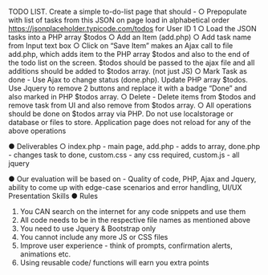 TODO LIST.
Create a simple to-do-list page that should -
○ Prepopulate with list of tasks from this JSON on page load in alphabetical order
https://jsonplaceholder.typicode.com/todos for User ID 1
○ Load the JSON tasks into a PHP array $todos
○ Add an Item (add.php)
○ Add task name from Input text box
○ Click on “Save Item” makes an Ajax call to file add.php, which adds item to the
PHP array $todos and also to the end of the todo list on the screen. $todos should be
passed to the ajax file and all additions should be added to $todos array. (not just JS)
○ Mark Task as done - Use Ajax to change status (done.php). Update PHP array $todos.
Use Jquery to remove 2 buttons and replace it with a badge “Done” and also marked in
PHP $todos array.
○ Delete - Delete items from $todos and remove task from UI and also remove from $todos
array.
○ All operations should be done on $todos array via PHP. Do not use localstorage or
database or files to store. Application page does not reload for any of the above
operations

● Deliverables
○ index.php - main page, add.php - adds to array, done.php - changes task to done,
custom.css - any css required, custom.js - all jquery

● Our evaluation will be based on - Quality of code, PHP, Ajax and Jquery, ability to come up with
edge-case scenarios and error handling, UI/UX Presentation Skills
● Rules
1. You CAN search on the internet for any code snippets and use them
2. All code needs to be in the respective file names as mentioned above
3. You need to use Jquery &amp; Bootstrap only
4. You cannot include any more JS or CSS files
5. Improve user experience - think of prompts, confirmation alerts, animations etc.
6. Using reusable code/ functions will earn you extra points
